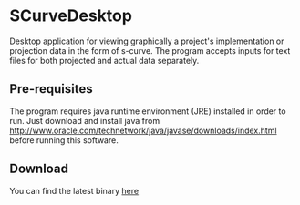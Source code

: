 # SCurveDesktop
Desktop application for viewing graphically a project's implementation or projection data in the form of s-curve. The program accepts inputs for text files for both projected and actual data separately.

## Pre-requisites
The program requires java runtime environment (JRE) installed in order to run. Just download and install java from http://www.oracle.com/technetwork/java/javase/downloads/index.html before running this software.

## Download

You can find the latest binary [here](https://github.com/alexiusacademia/SCurveDesktop/releases)